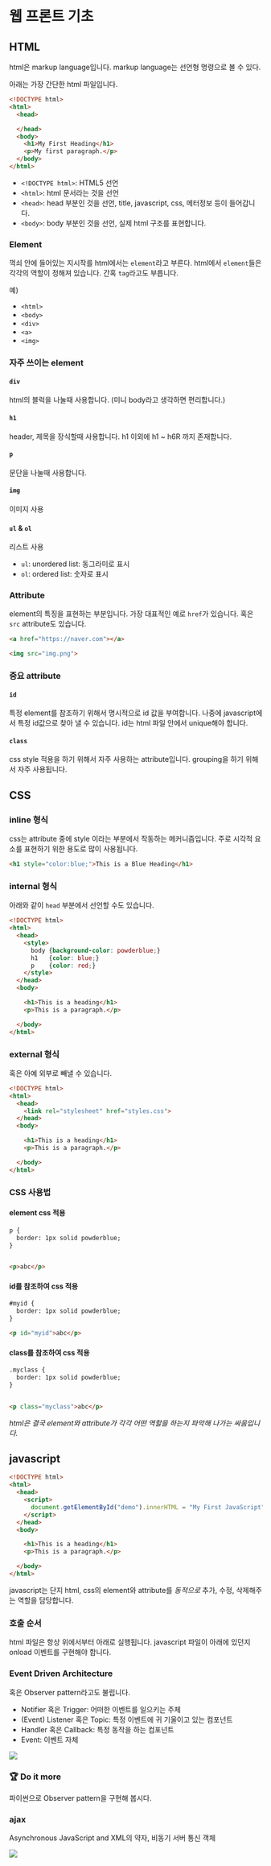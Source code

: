 # 웹 프론트 기초


## HTML

html은 markup language입니다. markup language는 선언형 명령으로 볼 수 있다.

아래는 가장 간단한 html 파일입니다.
```html
<!DOCTYPE html>
<html>
  <head>

  </head>
  <body>
    <h1>My First Heading</h1>
    <p>My first paragraph.</p>
  </body>
</html>
```

- `<!DOCTYPE html>`: HTML5 선언
- `<html>`: html 문서라는 것을 선언
- `<head>`: head 부분인 것을 선언, title, javascript, css, 메터정보 등이 들어갑니다.
- `<body>`: body 부분인 것을 선언, 실제 html 구조를 표현합니다.


### Element

꺽쇠 안에 들어있는 지시작를 html에서는 `element`라고 부른다. html에서 `element`들은 각각의 역할이 정해져 있습니다. 간혹 `tag`라고도 부릅니다.

예)
- `<html>`
- `<body>`
- `<div>`
- `<a>`
- `<img>`


### 자주 쓰이는 element

#### `div`

html의 블럭을 나눌때 사용합니다. (미니 body라고 생각하면 편리합니다.)


#### `h1`

header, 제목을 장식할때 사용합니다. h1 이외에 h1 ~ h6R 까지 존재합니다.

#### `p`

문단을 나눌때 사용합니다.

#### `img`

이미지 사용

#### `ul` & `ol`

리스트 사용

- `ul`: unordered list: 동그라미로 표시
- `ol`: ordered list: 숫자로 표시

### Attribute

element의 특징을 표현하는 부분입니다. 가장 대표적인 예로 `href`가 있습니다. 혹은 `src` attribute도 있습니다.

```html
<a href="https://naver.com"></a>

<img src="img.png">
```

### 중요 attribute

#### `id`

특정 element를 참조하기 위해서 명시적으로 id 값을 부여합니다. 나중에 javascript에서 특정 id값으로 찾아 낼 수 있습니다. id는 html 파일 안에서 unique해야 합니다.


#### `class`

css style 적용을 하기 위해서 자주 사용하는 attribute입니다. grouping을 하기 위해서 자주 사용됩니다.


## CSS


### inline 형식
css는 attribute 중에 style 이라는 부분에서 작동하는 메커니즘입니다. 주로 시각적 요소를 표현하기 위한 용도로 많이 사용됩니다.

```html
<h1 style="color:blue;">This is a Blue Heading</h1>
```

### internal 형식

아래와 같이 `head` 부분에서 선언할 수도 있습니다.

```html
<!DOCTYPE html>
<html>
  <head>
    <style>
      body {background-color: powderblue;}
      h1   {color: blue;}
      p    {color: red;}
    </style>
  </head>
  <body>

    <h1>This is a heading</h1>
    <p>This is a paragraph.</p>

  </body>
</html>
```

### external 형식

혹은 아예 외부로 빼낼 수 있습니다.

```html
<!DOCTYPE html>
<html>
  <head>
    <link rel="stylesheet" href="styles.css">
  </head>
  <body>

    <h1>This is a heading</h1>
    <p>This is a paragraph.</p>

  </body>
</html>

```

### CSS 사용법

#### element css 적용

```html
p {
  border: 1px solid powderblue;
}


<p>abc</p>
```

#### id를 참조하여 css 적용

```html
#myid {
  border: 1px solid powderblue;
}

<p id="myid">abc</p>
```

#### class를 참조하여 css 적용

```html
.myclass {
  border: 1px solid powderblue;
}


<p class="myclass">abc</p>
```

*html은 결국 element와 attribute가 각각 어떤 역할을 하는지 파악해 나가는 싸움입니다.*

## javascript

```html
<!DOCTYPE html>
<html>
  <head>
    <script>
      document.getElementById("demo").innerHTML = "My First JavaScript";
    </script>
  </head>
  <body>

    <h1>This is a heading</h1>
    <p>This is a paragraph.</p>

  </body>
</html>
```

javascript는 단지 html, css의 element와 attribute를 *동적으로* 추가, 수정, 삭제해주는 역할을 담당합니다.


### 호출 순서

html 파일은 항상 위에서부터 아래로 실행됩니다. javascript 파일이 아래에 있던지 onload 이벤트를 구현해야 합니다.

### Event Driven Architecture

혹은 Observer pattern라고도 불립니다.

- Notifier 혹은 Trigger: 어떠한 이벤트를 일으키는 주체
- (Event) Listener 혹은 Topic: 특정 이벤트에 귀 기울이고 있는 컴포넌트
- Handler 혹은 Callback: 특정 동작을 하는 컴포넌트
- Event: 이벤트 자체

![](event-driven.png)


### :trophy: Do it more

파이썬으로 Observer pattern을 구현해 봅시다.


### ajax

Asynchronous JavaScript and XML의 약자, 비동기 서버 통신 객체


![](https://i.imgur.com/rE8LCgv.jpg)